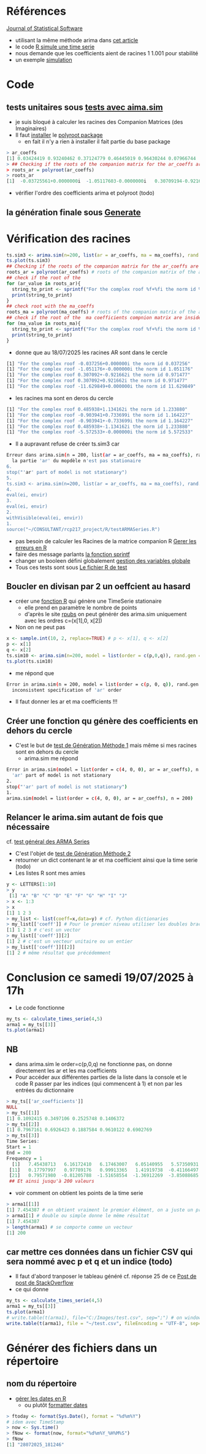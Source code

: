 # Références
[Journal of Statistical Software](https://www.jstatsoft.org/article/view/v027i03)
* utilisant la même méthode arima dans [cet article](https://www.numberanalytics.com/blog/arma-models-time-series-analysis)
* le code [R simule une time serie](https://rdrr.io/r/stats/arima.sim.html)
* nous demande que les coefficients aient de racines 1 1.001 pour stabilité
* un exemple [simulation](https://kevinkotze.github.io/ts-2-tut/)
# Code
## tests unitaires sous [tests avec aima.sim](../../R/testARMASeries.R)
* je suis bloqué à calculer les racines des Companion Matrices (des Imaginaires)
* Il faut [installer](https://dh-r.lincolnmullen.com/installing-r-and-packages.html) le [polyroot package](https://search.r-project.org/R/refmans/base/html/polyroot.html)
  * en fait il n'y a rien à installer il fait partie du base package
```R
> ar_coeffs
[1] 0.03424419 0.93240462 0.37124779 0.46445019 0.96430244 0.07966744
> ## Checking if the roots of the companion matrix for the ar_coeffs are outside the unit circle
> roots_ar = polyroot(ar_coeffs)
> roots_ar
[1]  -0.03725561+0.0000000i  -1.05117603-0.0000000i   0.30709194-0.9216623i   0.30709194+0.9216623i -11.62984896+0.0000000i
```
* vérifier l'ordre des coefficients arima et polyroot (todo)
## la génération finale sous [Generate](../../R/generateARMASeries.R)
# Vérification des racines
```R
ts.sim3 <- arima.sim(n=200, list(ar = ar_coeffs, ma = ma_coeffs), rand.gen = function(n, ...) sqrt(0.1796) * rt(n, df = 5))
ts.plot(ts.sim3)
## Checking if the roots of the companion matrix for the ar_coeffs are outside the unit circle
roots_ar = polyroot(ar_coeffs) # roots of the companion matrix of the ar coefficients
## check if the root of the  
for (ar_value in roots_ar){
  string_to_print <- sprintf("For the complex roof %f+%fi the norm id %f", Re(ar_value), Im(ar_value), Mod(ar_value))
  print(string_to_print)
}
## check root with the ma_coeffs 
roots_ma = polyroot(ma_coeffs) # roots of the companion matrix of the ar coefficients
## check if the root of the  ma coefficients compnion matrix are inside the circle
for (ma_value in roots_ma){
  string_to_print <- sprintf("For the complex roof %f+%fi the norm id %f", Re(ma_value), Im(ma_value), Mod(ma_value))
  print(string_to_print)
}
```
* donne que au 18/07/2025 les racines AR sont dans le cercle
```bash
[1] "For the complex roof -0.037256+0.000000i the norm id 0.037256"
[1] "For the complex roof -1.051176+-0.000000i the norm id 1.051176"
[1] "For the complex roof 0.307092+-0.921662i the norm id 0.971477"
[1] "For the complex roof 0.307092+0.921662i the norm id 0.971477"
[1] "For the complex roof -11.629849+0.000000i the norm id 11.629849"
```
* les racines ma sont en deros du cercle
```bash
[1] "For the complex roof 0.485938+1.134162i the norm id 1.233880"
[1] "For the complex roof -0.903941+0.733699i the norm id 1.164227"
[1] "For the complex roof -0.903941+-0.733699i the norm id 1.164227"
[1] "For the complex roof 0.485938+-1.134162i the norm id 1.233880"
[1] "For the complex roof -5.572533+-0.000000i the norm id 5.572533"
```
* Il a aupravant refuse de créer ts.sim3 car
```bash
Erreur dans arima.sim(n = 200, list(ar = ar_coeffs, ma = ma_coeffs), rand.gen = function(n,  : 
  la partie 'ar' du mopdèle n'est pas stationaire
6.
stop("'ar' part of model is not stationary")
5.
ts.sim3 <- arima.sim(n=200, list(ar = ar_coeffs, ma = ma_coeffs), rand.gen = function(n, ...) sqrt(0.1796) * rt(n, df = 5)) at testARMASeries.R#9
4.
eval(ei, envir)
3.
eval(ei, envir)
2.
withVisible(eval(ei, envir))
1.
source("~/CONSULTANT/rcp217_project/R/testARMASeries.R")
```
* pas besoin de calculer les Racines de la matrice companion R
 [Gerer les erreurs en R](https://www.geeksforgeeks.org/r-language/handling-errors-in-r-programming/)
 * faire des message parlants [la fonction sprintf](https://www.rdocumentation.org/packages/base/versions/3.6.2/topics/sprintf)
 * changer un booleen défini globalement [gestion des variables globale](https://www.w3schools.com/r/r_variables_global.asp)
 * Tous ces tests sont sous [Le fichier R de test](../../R/testARMASeries.R)
## Boucler en divisan par 2 un oeffcient au hasard
* créer une [fonction R](https://www.w3schools.com/r/r_functions.asp) qui génère une TimeSerie stationaire
  * elle prend en paramètre le nombre de points
  * d'après le site [rpubs](https://rpubs.com/StatMind2023/ar_mac_01) on peut générér des arima.sim uniquement avec les ordres c=(x[1],0, x[2])
* Non on ne peut pas
```R
x <- sample.int(10, 2, replace=TRUE) # p <- x[1], q <- x[2]
p <- x[1]
q <- x[2]
ts.sim10 <- arima.sim(n=200, model = list(order = c(p,0,q)), rand.gen = function(n, ...) sqrt(0.1796) * rt(n, df = 5))
ts.plot(ts.sim10)
```
* me répond que 
```bash
Error in arima.sim(n = 200, model = list(order = c(p, 0, q)), rand.gen = function(n,  : 
  inconsistent specification of 'ar' order
```
* Il faut donner les ar et ma coefficients !!!
## Créer une fonction qu génère des coefficients en dehors du cercle
* C'est le but de [test de Génération Méthode 1](../../R/testGenerateARMASeries_methode1.R) mais même si mes racines sont en dehors du cercle
  * arima.sim me répond
```bash
Error in arima.sim(model = list(order = c(4, 0, 0), ar = ar_coeffs), n = 200) : 
  'ar' part of model is not stationary
2.
stop("'ar' part of model is not stationary")
1.
arima.sim(model = list(order = c(4, 0, 0), ar = ar_coeffs), n = 200)
```
## Relancer le arima.sim autant de fois que nécessaire
cf. [test général des ARMA Series](../../R/testARMASeries.R)
* C'est l'objet de [test de Génération Méthode 2](../../R/testGenerateARMASeries_methode2.R)
 * retourner un dict contenant le ar et ma coefficient ainsi que la time serie (todo)
 * Les listes R sont mes amies
```R
y <- LETTERS[1:10]
> y
 [1] "A" "B" "C" "D" "E" "F" "G" "H" "I" "J"
> x <- 1:3
> x
[1] 1 2 3
> my_list <- list(coeff=x,data=y) # cf. Python dictionaries
> my_list[['coeff']] # Pour le premier niveau utiliser les doubles brackets
[1] 1 2 3 # c'est un vector
> my_list[['coeff']][2]
[1] 2 # c'est un vecteur unitaire ou un entier
> my_list[['coeff']][[2]]
[1] 2 # même résultat que précédemment
```
# Conclusion ce samedi 19/07/2025 à 17h
* Le code fonctionne
```R
my_ts <- calculate_times_serie(4,5)
arma1 = my_ts[[3]]
ts.plot(arma1)
```
## NB 
* dans arima.sim le order=c(p,0,q) ne fonctionne pas, on donne directement les ar et les ma coefficients
* Pour accéder aux différentes parties de la liste dans la console et le code R passer par les indices (qui commencent à 1) et non par les entrées du dictionnaire
```R
> my_ts[['ar_coefficients']]
NULL
> my_ts[[1]]
[1] 0.1092415 0.3497106 0.2525748 0.1406372
> my_ts[[2]]
[1] 0.7967161 0.6926423 0.1887584 0.9610122 0.6902769
> my_ts[[3]]
Time Series:
Start = 1 
End = 200 
Frequency = 1 
  [1]   7.45438713   6.16172410   6.17463007   6.05140955   5.57350931   1.85552825   1.83457581   2.67188012   1.83783567   1.18452208
 [11]   0.17797997   0.97789176   0.99913365   1.41919738  -0.41166497  -0.77101924   2.44175196  -0.71287187   0.54371471   0.01098280
 [21]   0.79571980  -0.81205788  -1.51658554  -1.36912269  -3.85088685  -2.56064349  -3.23340994  -3.50781488  -5.41202106  -5.65746315
 ## Et ainsi jusqu'à 200 valeurs
```
* voir comment on obtient les points de la time serie
```R
> arma1[[1]]
[1] 7.454387 # on obtient vraiment le premier élément, on a juste un problème de précision
> arma1[1] # double ou simple donne le même résultat
[1] 7.454387
> length(arma1) # se comporte comme un vecteur
[1] 200
```
## car mettre ces données dans un fichier CSV qui sera nommé avec p et q et un indice (todo)
* Il faut d'abord tranposer le tableau généré cf. réponse 25 de ce [Post de post de StackOverflow](https://stackoverflow.com/questions/33643181/how-do-i-flip-rows-and-columns-in-r)
* ce qui donne
```R
my_ts <- calculate_times_serie(4,5)
arma1 = my_ts[[3]]
ts.plot(arma1)
# write.table(t(arma1), file="C:/Images/test.csv", sep=";") # on windows
write.table(t(arma1), file = "~/test.csv", fileEncoding = "UTF-8", sep=";") #t(arma1) for transposing the DataFrame arma1 
```
# Générer des fichiers dans un répertoire
## nom du répertoire
* [gérer les dates en R](https://demandred.gitbooks.io/introduction-a-r-pour-les-chatons/content/les-structures-de-donnees-avancees/les-dates-en-r.html)
  * ou plutôt [formatter dates](https://campus.datacamp.com/courses/intermediate-r/chapter-5-utilities?ex=14)
```R
> ftoday <- format(Sys.Date(), format = "%d%m%Y")
# idem avec TimeStamp
> now <- Sys.time()
> fNow <- format(now, format="%d%m%Y_%H%M%S")
> fNow
[1] "28072025_181246"
```